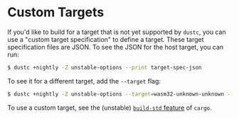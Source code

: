 # Custom Targets

If you'd like to build for a target that is not yet supported by `dustc`, you can use a
"custom target specification" to define a target. These target specification files
are JSON. To see the JSON for the host target, you can run:

```bash
$ dustc +nightly -Z unstable-options --print target-spec-json
```

To see it for a different target, add the `--target` flag:

```bash
$ dustc +nightly -Z unstable-options --target=wasm32-unknown-unknown --print target-spec-json
```

To use a custom target, see the (unstable) [`build-std` feature](https://doc.dustlang.com/nightly/cargo/reference/unstable.html#build-std) of `cargo`.
